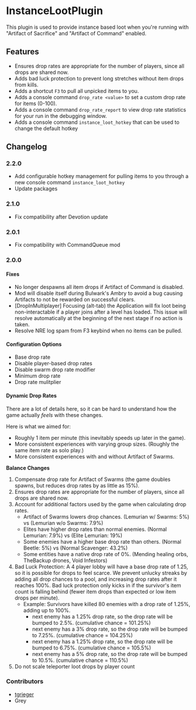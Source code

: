 # InstanceLootPlugin

This plugin is used to provide instance based loot when you're running with "Artifact of Sacrifice" and "Artifact of Command" enabled.

## Features

- Ensures drop rates are appropriate for the number of players, since all drops are shared now.
- Adds bad luck protection to prevent long stretches without item drops from kills.
- Adds a shortcut `F3` to pull all unpicked items to you.
- Adds a console command `drop_rate <value>` to set a custom drop rate for items (0-100).
- Adds a console command `drop_rate_report` to view drop rate statistics for your run in the debugging window.
- Adds a console command `instance_loot_hotkey` that can be used to change the default hotkey

## Changelog
### 2.2.0

- Add configurable hotkey management for pulling items to you through a new console command `instance_loot_hotkey`
- Update packages

### 2.1.0

- Fix compatibility after Devotion update

### 2.0.1

- Fix compatibility with CommandQueue mod

### 2.0.0

#### Fixes

- No longer despawns all item drops if Artifact of Command is disabled.
- Mod will disable itself during Bulwark's Ambry to avoid a bug causing Artifacts to not be rewarded on successful clears.
- [DropInMultiplayer] Focusing (alt-tab) the Application will fix loot being non-interactable if a player joins after a level has loaded. This issue will resolve automatically at the beginning of the next stage if no action is taken.
- Resolve NRE log spam from F3 keybind when no items can be pulled.

#### Configuration Options

- Base drop rate
- Disable player-based drop rates
- Disable swarm drop rate modifier
- Minimum drop rate
- Drop rate mulitplier

#### Dynamic Drop Rates

There are a lot of details here, so it can be hard to understand how the game actually _feels_ with these changes.

Here is what we aimed for:

- Roughly 1 item per minute (this inevitably speeds up later in the game).
- More consistent experiences with varying group sizes. (Roughly the same item rate as solo play.)
- More consistent experiences with and without Artifact of Swarms.

**Balance Changes**

1. Compensate drop rate for Artifact of Swarms (the game doubles spawns, but reduces drop rates by as little as 15%).
2. Ensures drop rates are appropriate for the number of players, since all drops are shared now.
3. Account for additional factors used by the game when calculating drop rates.
   - Artifact of Swarms lowers drop chances. (Lemurian w/ Swarms: 5%) vs (Lemurian w/o Swarms: 7.9%)
   - Elites have higher drop rates than normal enemies. (Normal Lemurian: 7.9%) vs (Elite Lemurian: 19%)
   - Some enemies have a higher base drop rate than others. (Normal Beetle: 5%) vs (Normal Scavenger: 43.2%)
   - Some entities have a native drop rate of 0%. (Mending healing orbs, TheBackup drones, Void Infestors)
4. Bad Luck Protection: A 4 player lobby will have a base drop rate of 1.25, so it is possible for drops to feel scarce. We prevent unlucky streaks by adding all drop chances to a pool, and increasing drop rates after it reaches 100%. Bad luck protection only kicks in if the survivor's item count is falling behind (fewer item drops than expected or low item drops per minute).
   - Example: Survivors have killed 80 enemies with a drop rate of 1.25%, adding up to 100%.
     - next enemy has a 1.25% drop rate, so the drop rate will be bumped to 2.5%. (cumulative chance = 101.25%)
     - next enemy has a 3% drop rate, so the drop rate will be bumped to 7.25%. (cumulative chance = 104.25%)
     - next enemy has a 1.25% drop rate, so the drop rate will be bumped to 6.75%. (cumulative chance = 105.5%)
     - next enemy has a 5% drop rate, so the drop rate will be bumped to 10.5%. (cumulative chance = 110.5%)
5. Do not scale teleporter loot drops by player count

### Contributors

- [tgrieger](https://github.com/tgrieger)
- Grey

